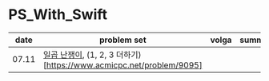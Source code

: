 # PS_With_Swift


| date       | problem set          | volga | summer |
| ---------- | -------------------- | ----  | ----  |
| 07.11    | [일곱 난쟁이](https://www.acmicpc.net/problem/2309), (1, 2, 3 더하기)[https://www.acmicpc.net/problem/9095]  |    |       |
